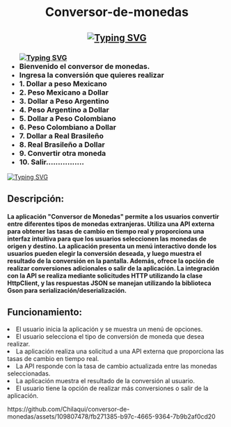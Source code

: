 <h1 align = "center" style ="">Conversor-de-monedas</h1>
<h2 align = "center">
<a href="https://github.com/Chilaqui"><img src="https://readme-typing-svg.demolab.com?font=Fira+Code&size=75&duration=1000&pause=150&color=FFFF00&background=000000EE&center=true&multiline=true&width=1920&height=384&lines=;Este+es+el+reto+del+Challenge+;+Conversor+de+Monedas+;Aqui+se+Encuentra+la+información+de+la+App" alt="Typing SVG" /></a>
<h3 aling = "left" >
<ul>
  <a href="https://github.com/Chilaqui"><img src="https://readme-typing-svg.demolab.com?font=Fira+Code&duration=4000&pause=100&color=EBF722&random=false&width=435&lines=Mostrando+el+menu+en+la+pantalla." alt="Typing SVG" /></a>
  <li>Bienvenido el conversor de monedas.</li>
  <li>Ingresa la conversión que quieres realizar</li>
  <li>1. Dollar a peso Mexicano</li>
  <li>2. Peso Mexicano a Dollar</li>
  <li>3. Dollar a Peso Argentino</li>
  <li>4. Peso Argentino a Dollar</li>
  <li>5. Dollar a Peso Colombiano</li>
  <li>6. Peso Colombiano a Dollar</li>
  <li>7. Dollar a Real Brasileño</li>
  <li>8. Real Brasileño a Dollar</li>
  <li>9. Convertir otra moneda</li>
  <li>10. Salir................</li>
</ul>
</h3>
<p aling="left">
<a href="https://github.com/Chilaqui"><img src="https://readme-typing-svg.demolab.com?font=Fira+Code&duration=4000&pause=100&color=EBF722&random=false&width=435&lines=¿Como+Funciona+La+Aplicación?+" alt="Typing SVG" /></a>
  
<h2>Descripción:</h2>
<h4>La aplicación "Conversor de Monedas" permite a los usuarios convertir entre diferentes tipos de monedas extranjeras. Utiliza una API externa para obtener las tasas de cambio en tiempo real y proporciona una interfaz intuitiva para que los usuarios seleccionen las monedas de origen y destino. La aplicación presenta un menú interactivo donde los usuarios pueden elegir la conversión deseada, y luego muestra el resultado de la conversión en la pantalla. Además, ofrece la opción de realizar conversiones adicionales o salir de la aplicación. La integración con la API se realiza mediante solicitudes HTTP utilizando la clase HttpClient, y las respuestas JSON se manejan utilizando la biblioteca Gson para serialización/deserialización.</h4>
<h2>Funcionamiento:</h2>
 <li>El usuario inicia la aplicación y se muestra un menú de opciones.</li>
 <li>El usuario selecciona el tipo de conversión de moneda que desea realizar.</li>
 <li>La aplicación realiza una solicitud a una API externa que proporciona las tasas de cambio en tiempo real.</li>
 <li>La API responde con la tasa de cambio actualizada entre las monedas seleccionadas.</li>
 <li>La aplicación muestra el resultado de la conversión al usuario.</li>
 <li>El usuario tiene la opción de realizar más conversiones o salir de la aplicación.</li>
</p>
https://github.com/Chilaqui/conversor-de-monedas/assets/109807478/fb271385-b97c-4665-9364-7b9b2af0cd20

